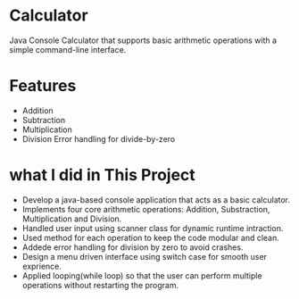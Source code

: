 # Calculator
Java Console Calculator that supports basic arithmetic operations with a simple command-line interface.

# Features
* Addition
* Subtraction
* Multiplication
* Division
Error handling for divide-by-zero
# what I did in This Project
* Develop a java-based console application that acts as a basic calculator.
* Implements four core arithmetic operations: Addition, Substraction, Multiplication and Division.
* Handled user input using scanner class for dynamic runtime intraction.
* Used method for each operation to keep the code modular and clean.
* Addede error handling for division by zero to avoid crashes.
* Design a menu driven interface using switch case for smooth user exprience.
* Applied looping(while loop) so that the user can perform multiple operations without restarting the program.
